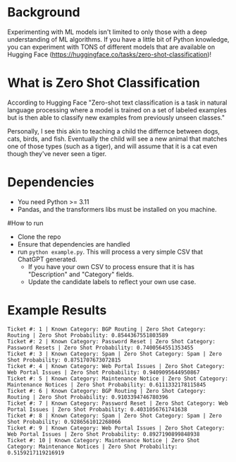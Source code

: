 # Background

Experimenting with ML models isn't limited to only those with a deep understanding of ML algorithms. If you have a little bit of Python knowledge, you can experiment with TONS of different models that are available on Hugging Face (https://huggingface.co/tasks/zero-shot-classification)!

# What is Zero Shot Classification

According to Hugging Face "Zero-shot text classification is a task in natural language processing where a model is trained on a set of labeled examples but is then able to classify new examples from previously unseen classes." 

Personally, I see this akin to teaching a child the differnce between dogs, cats, birds, and fish. Eventually the child will see a new animal that matches one of those types (such as a tiger), and will assume that it is a cat even though they've never seen a tiger. 

# Dependencies 
- You need Python >= 3.11
- Pandas, and the transformers libs must be installed on you machine.

#How  to run 
- Clone the repo
- Ensure that dependencies are handled
- run `python example.py`. This will process a very simple CSV that ChatGPT generated.
  - If you have your own CSV to process ensure that it is has  "Description" and "Category" fields.
  - Update the candidate labels to reflect your own use case.

# Example Results
```
Ticket #: 1 | Known Category: BGP Routing | Zero Shot Category: Routing | Zero Shot Probability: 0.8544367551803589
Ticket #: 2 | Known Category: Password Reset | Zero Shot Category: Password Resets | Zero Shot Probability: 0.7400564551353455
Ticket #: 3 | Known Category: Spam | Zero Shot Category: Spam | Zero Shot Probability: 0.8751707673072815
Ticket #: 4 | Known Category: Web Portal Issues | Zero Shot Category: Web Portal Issues | Zero Shot Probability: 0.9409095644950867
Ticket #: 5 | Known Category: Maintenance Notice | Zero Shot Category: Maintenance Notices | Zero Shot Probability: 0.6111332178115845
Ticket #: 6 | Known Category: BGP Routing | Zero Shot Category: Routing | Zero Shot Probability: 0.9103394746780396
Ticket #: 7 | Known Category: Password Reset | Zero Shot Category: Web Portal Issues | Zero Shot Probability: 0.4031056761741638
Ticket #: 8 | Known Category: Spam | Zero Shot Category: Spam | Zero Shot Probability: 0.9286561012268066
Ticket #: 9 | Known Category: Web Portal Issues | Zero Shot Category: Web Portal Issues | Zero Shot Probability: 0.8927190899848938
Ticket #: 10 | Known Category: Maintenance Notice | Zero Shot Category: Maintenance Notices | Zero Shot Probability: 0.5159217119216919
```
